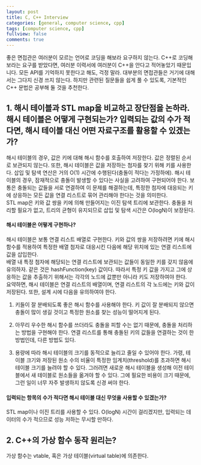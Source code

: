 ```yaml
---
layout: post
title: C, C++ Interview
categories: [general, computer science, cpp]
tags: [computer science, cpp]
fullview: false
comments: true
---
```


좋은 면접관은 여러분이 모르는 언어로 코딩을 해보라 요구하지 않는다. C++로 코딩해보라는 요구를 받았다면, 여러분 이력서에 여러분이 C++을 안다고 적어놓았기 때문입니다. 모든 API를 기억하지 못한다고 해도, 걱정 말라. 대부분의 면접관들은 거기에 대해서는 그다지 신경 쓰지 않는다. 하지만 관련된 질문들을 쉽게 풀 수 있도록, 기본적인 C++ 문법은 공부해 둘 것을 추천한다.<br>


## 1. 해시 테이블과 STL map을 비교하고 장단점을 논하라. 해시 테이블은 어떻게 구현되는가? 입력되는 값의 수가 적다면, 해시 테이블 대신 어떤 자료구조를 활용할 수 있겠는가?
해시 테이블의 경우, 값은 키에 대해 해시 함수를 호출하여 저장한다. 값은 정렬된 순서로 보관되지 않는다. 또한, 해시 테이블은 값을 저장하는 첨자를 찾기 위해 키를 사용한다. 삽입 및 탐색 연산은 거의 O(1) 시간에 수행된다(충돌이 적다는 가정하에). 해시 테이블의 경우, 잠재적으로 충돌이 발생할 수 있다는 사실을 고려하여 구현되어야 한다. 보통은 충돌되는 값들을 서로 연결하여 이 문제를 해결하는데, 특정한 첨자에 대응되는 키에 상응하는 모든 값을 연결 리스트로 묶어 관리해야 한다는 것을 의미한다.<br>
STL map은 키와 값 쌍을 키에 의해 만들어지는 이진 탐색 트리에 보관한다. 충돌을 처리할 필요가 없고, 트리의 균형이 유지되므로 삽입 및 탐색 시간은 O(logN)이 보장된다.<br>


#### **해시 테이블은 어떻게 구현하나?**
해시 테이블은 보통 연결 리스트 배열로 구현한다. 키와 값의 쌍을 저장하려면 키에 해시 함수를 적용하여 특정한 배열 첨자로 대응시킨 다음에 해당 위치에 있는 연결 리스트에 값을 삽입한다.<br>
배열 내 특정 첨자에 해당되는 연결 리스트에 보관되는 값들이 동일한 키를 갖지 않음에 유의하자. 같은 것은 hashFunction(key) 값이다. 따라서 특정 키 값을 가지고 그에 상응하는 값을 추출하기 위해서는 각각의 노드에 값뿐만 아니라 키도 저장하여야 한다.<br>
요약하면, 해시 테이블은 연결 리스트의 배열이며, 연결 리스트의 각 노드에는 키와 값이 저장된다. 또한, 설계 시에 다음을 유의하여야 한다.<br>


1. 키들이 잘 분배되도록 좋은 해시 함수를 사용해야 한다. 키 값이 잘 분배되지 않으면 충돌이 많이 생길 것이고 특정한 원소를 찾는 성능이 떨어지게 된다.

2. 아무리 우수한 해시 함수를 쓰더라도 충돌을 피할 수는 없기 때문에, 충돌을 처리하는 방법을 구현해야 한다. 연결 리스트를 통해 충돌된 키의 값들을 연결하는 것이 한 방법인데, 다른 방법도 있다.

3. 용량에 따라 해시 테이블의 크기를 동적으로 늘리고 줄일 수 있어야 한다. 가령, 테이블 크기와 저장된 원소 수의 비율이 특정한 임계치(threshold)를 초과하면 해시 테이블 크기를 늘려야 할 수 있다. 그러려면 새로운 해시 테이블을  생성해 이전 테이블에서 새 테이블로 원소들을 옮겨야 할 수 있다. 그에 필요한 비용이 크기 때문에, 그런 일이 너무 자주 발생하지 않도록 신경 써야 한다.<br>


#### **입력되는 항목의 수가 적다면 해시 테이블 대신 무엇을 사용할 수 있겠는가?**
STL map이나 이진 트리를 사용할 수 있다. O(logN) 시간이 걸리겠지만, 입력되는 데이터의 수가 적으므로 성능 저하는 무시할 만하다.<br>



## 2. C++의 가상 함수 동작 원리는?
가상 함수는 vtable, 혹은 가상 테이블(virtual table)에 의존한다.
